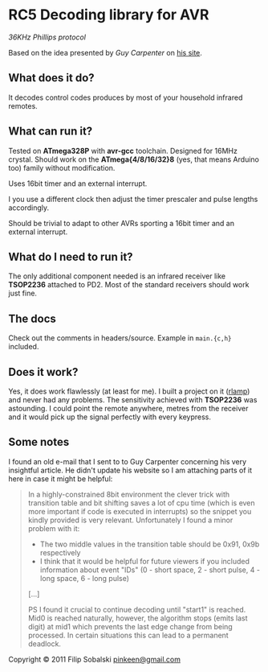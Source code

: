 # RC5 Decoding library for AVR

*36KHz Phillips protocol*

Based on the idea presented by *Guy Carpenter* on [his site](http://www.clearwater.com.au/rc5).

## What does it do?

It decodes control codes produces by most of your household infrared remotes.

## What can run it?

Tested on __ATmega328P__ with __avr-gcc__ toolchain. Designed for 16MHz crystal.
Should work on the __ATmega{4/8/16/32}8__ (yes, that means Arduino too) family without modification.

Uses 16bit timer and an external interrupt.

I you use a different clock then adjust the timer prescaler and pulse lengths accordingly.

Should be trivial to adapt to other AVRs sporting a 16bit timer and an external interrupt.

## What do I need to run it?

The only additional component needed is an infrared receiver like __TSOP2236__ attached to PD2. Most of the 
standard receivers should work just fine.

## The docs

Check out the comments in headers/source. Example in `main.{c,h}` included.

## Does it work?

Yes, it does work flawlessly (at least for me). I built a project on it ([rlamp](http://add-a-link-to-github)) and never had any problems. The sensitivity achieved
with __TSOP2236__ was astounding. I could point the remote anywhere, metres from the receiver and it would pick up
the signal perfectly with every keypress.

## Some notes

I found an old e-mail that I sent to to Guy Carpenter concerning his very insightful article. He didn't update his website so I am attaching parts of it here
in case it might be helpful:

> In a highly-constrained 8bit environment the clever trick with transition table and bit shifting saves a lot of cpu time (which is even more important if code is executed in interrupts) so the snippet you kindly provided is very relevant. Unfortunately I found a minor problem with it:
> * The two middle values in the transition table should be 0x91, 0x9b respectively
> * I think that it would be helpful for future viewers if you included information about event "IDs" (0 - short space, 2 - short pulse, 4 - long space, 6 - long pulse)
>
> [...]
>
> PS I found it crucial to continue decoding until "start1" is reached. Mid0 is reached naturally, however, the algorithm stops (emits last digit) at mid1 which prevents the last edge change from being processed. In certain situations this can lead to a permanent deadlock.
 
Copyright &copy; 2011 Filip Sobalski <pinkeen@gmail.com>
